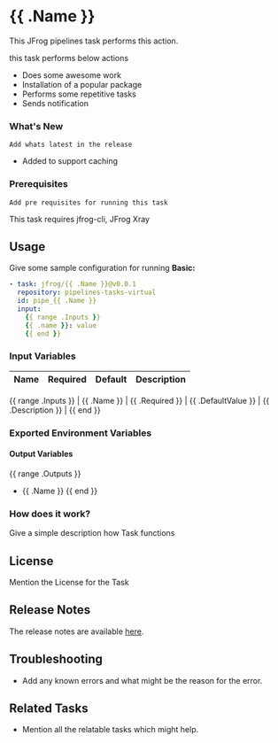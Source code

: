 # {{ .Name }}

This JFrog pipelines task performs this action.
 
this task performs below actions

- Does some awesome work
- Installation of a popular package
- Performs some repetitive tasks
- Sends notification

### What's New

`Add whats latest in the release`
- Added to support caching

### Prerequisites

`Add pre requisites for running this task`

This task requires jfrog-cli, JFrog Xray

## Usage

Give some sample configuration for running 
**Basic:**

```yaml
- task: jfrog/{{ .Name }}@v0.0.1
  repository: pipelines-tasks-virtual
  id: pipe_{{ .Name }}
  input:
    {{ range .Inputs }}
    {{ .name }}: value
    {{ end }}
```

### Input Variables

| Name                        | Required | Default                               | Description                     |
|-----------------------------|----------|---------------------------------------|---------------------------------|
{{ range .Inputs }}
| {{ .Name }}                  | {{ .Required }} | {{ .DefaultValue }}            | {{ .Description }}              |
{{ end }}

### Exported Environment Variables

#### Output Variables

{{ range .Outputs }}
- {{ .Name }}
{{ end }}

### How does it work?

Give a simple description how Task functions

## License

Mention the License for the Task

## Release Notes

The release notes are available [here](RELEASE.md).

## Troubleshooting

- Add any known errors and what might be the reason for the error.

## Related Tasks

- Mention all the relatable tasks which might help.